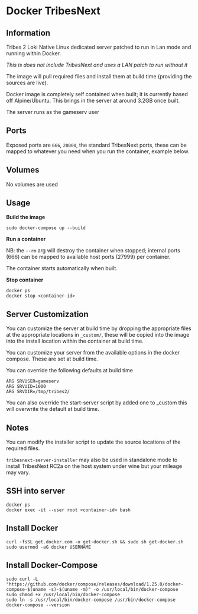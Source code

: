 # Docker TribesNext

## Information
Tribes 2 Loki Native Linux dedicated server patched to run in Lan mode and running within Docker.

*This is does not include TribesNext and uses a LAN patch to run without it*

The image will pull required files and install them at build time (providing the sources are live). 

Docker image is completely self contained when built; it is currently based off Alpine/Ubuntu. This brings in the server at around 3.2GB once built.

The server runs as the gameserv user


## Ports
Exposed ports are `666`, `28000`, the standard TribesNext ports, these can be mapped to whatever you need when you run the container, example below.


## Volumes
No volumes are used


## Usage
**Build the image**

`sudo docker-compose up --build`

**Run a container**

NB: the `--rm` arg will destroy the container when stopped; internal ports (666) can be mapped to available host ports (27999) per container. 

The container starts automatically when built.

**Stop container**

```
docker ps
docker stop <container-id>
```


## Server Customization
You can customize the server at build time by dropping the appropriate files at the appropriate locations in `_custom/`, these will be copied into the image into the install location within the container at build time. 

You can customize your server from the available options in the docker compose. These are set at build time.

You can override the following defaults at build time
```
ARG SRVUSER=gameserv
ARG SRVUID=1000
ARG SRVDIR=/tmp/tribes2/
```

You can also override the start-server script by added one to _custom this will overwrite the default at build time.



## Notes
You can modify the installer script to update the source locations of the required files.

`tribesnext-server-installer` may also be used in standalone mode to install TribesNext RC2a on the host system under wine but your mileage may vary.


## SSH into server
```
docker ps
docker exec -it --user root <container-id> bash
```


## Install Docker
```
curl -fsSL get.docker.com -o get-docker.sh && sudo sh get-docker.sh
sudo usermod -aG docker USERNAME
```


## Install Docker-Compose
```
sudo curl -L "https://github.com/docker/compose/releases/download/1.25.0/docker-compose-$(uname -s)-$(uname -m)" -o /usr/local/bin/docker-compose 
sudo chmod +x /usr/local/bin/docker-compose 
sudo ln -s /usr/local/bin/docker-compose /usr/bin/docker-compose 
docker-compose --version
```
